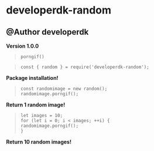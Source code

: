 # developerdk-random
## @Author developerdk
**Version 1.0.0**
>```
> porngif()
>```

>```
> const { random } = require('developerdk-random');
>```
**Package installation!**

>```
> const randomimage = new random();
> randomimage.porngif();
>```
**Return 1 random image!**

>```
> let images = 10;
> for (let i = 0; i < images; ++i) {
> randomimage.porngif();
> }
>```
**Return 10 random images!**
